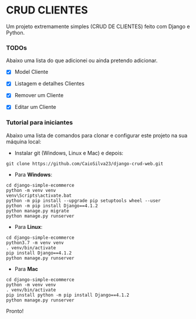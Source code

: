 # CRUD CLIENTES
Um projeto extremamente simples (CRUD DE CLIENTES) feito com  Django e Python.

### TODOs
Abaixo uma lista do que adicionei ou ainda pretendo adicionar.

- [x] Model Cliente
- [x] Listagem e detalhes Clientes
- [x] Remover um Cliente
- [x] Editar um Cliente


### Tutorial para iniciantes
Abaixo uma lista de comandos para clonar e configurar este projeto na sua 
máquina local:

- Instalar git (Windows, Linux e Mac) e depois:

```
git clone https://github.com/CaioSilva23/django-crud-web.git
```

- Para **Windows**:

```
cd django-simple-ecommerce
python -m venv venv
venv\Scripts\activate.bat
python -m pip install --upgrade pip setuptools wheel --user
python -m pip install Django==4.1.2
python manage.py migrate
python manage.py runserver
```

- Para **Linux**:

```
cd django-simple-ecommerce
python3.7 -m venv venv
. venv/bin/activate
pip install Django==4.1.2
python manage.py runserver
```

- Para **Mac**

```
cd django-simple-ecommerce
python -m venv venv
. venv/bin/activate
pip install python -m pip install Django==4.1.2
python manage.py runserver
```

Pronto!

